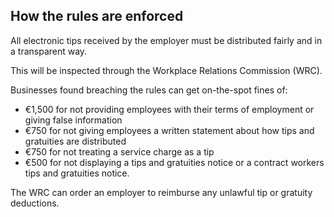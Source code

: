 ##  How the rules are enforced

All electronic tips received by the employer must be distributed fairly and in
a transparent way.

This will be inspected through the Workplace Relations Commission (WRC).

Businesses found breaching the rules can get on-the-spot fines of:

  * €1,500 for not providing employees with their terms of employment or giving false information 
  * €750 for not giving employees a written statement about how tips and gratuities are distributed 
  * €750 for not treating a service charge as a tip 
  * €500 for not displaying a tips and gratuities notice or a contract workers tips and gratuities notice. 

The WRC can order an employer to reimburse any unlawful tip or gratuity
deductions.
